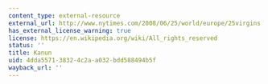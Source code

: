 ```yaml
---
content_type: external-resource
external_url: http://www.nytimes.com/2008/06/25/world/europe/25virgins.html?_r=2
has_external_license_warning: true
license: https://en.wikipedia.org/wiki/All_rights_reserved
status: ''
title: Kanun
uid: 4dda5571-3832-4c2a-a032-bdd588494b5f
wayback_url: ''
---
```

